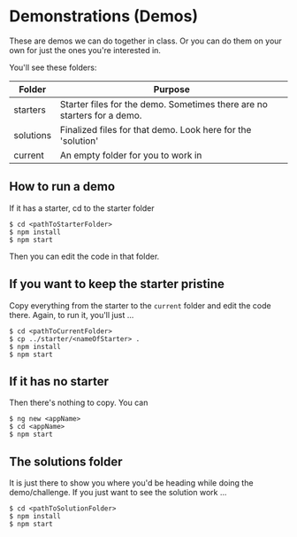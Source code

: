 # Demonstrations (Demos)

These are demos we can do together in class. Or you can do them on your own for just the ones you're interested in.

You'll see these folders:

| Folder   | Purpose 
| ---------|--------
| starters | Starter files for the demo. Sometimes there are no starters for a demo.
| solutions| Finalized files for that demo. Look here for the 'solution'
| current  | An empty folder for you to work in

## How to run a demo

If it has a starter, cd to the starter folder

```Shell
$ cd <pathToStarterFolder>
$ npm install
$ npm start
```

Then you can edit the code in that folder.

## If you want to keep the starter pristine

Copy everything from the starter to the `current` folder and edit the code there. Again, to run it, you'll just ...

```Shell
$ cd <pathToCurrentFolder> 
$ cp ../starter/<nameOfStarter> .
$ npm install
$ npm start
```

## If it has no starter

Then there's nothing to copy. You can 

```Shell
$ ng new <appName>
$ cd <appName>
$ npm start
```

## The solutions folder

It is just there to show you where you'd be heading while doing the demo/challenge. If you just want to see the solution work ...

```Shell
$ cd <pathToSolutionFolder> 
$ npm install
$ npm start
```
